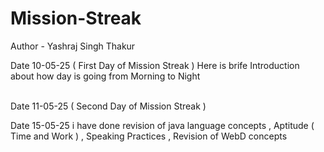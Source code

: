# Mission-Streak
Author - Yashraj Singh Thakur 

Date 10-05-25 ( First Day of Mission Streak )
Here is brife Introduction about how day is going 
from  Morning to Night 

<br>
Date 11-05-25 ( Second Day of Mission Streak ) 
<br>

Date 15-05-25
i have done revision of java language concepts , Aptitude ( Time and Work ) , Speaking Practices  , Revision of WebD concepts 
<br>


